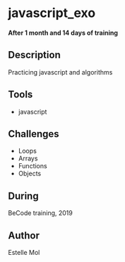 # javascript_exo
**After 1 month and 14 days of training**

## Description
Practicing javascript and algorithms

## Tools
* javascript

## Challenges
* Loops
* Arrays
* Functions
* Objects

## During
BeCode training, 2019

## Author
Estelle Mol
